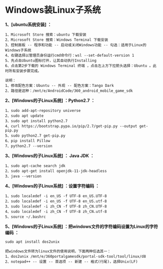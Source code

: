 # Windows装Linux子系统

**1、[ubuntu系统安装] ：**

    1、Microsoft Store 搜索：ubuntu 下载安装
    2、Microsoft Store 搜索：Windows Terminal 下载安装
    3、控制面板 -- 程序和功能 -- 启动或关闭Windows功能 -- 勾选：适用于Linux的Windows子系统
    4、右键选择以管理员身份运行cmd命令行：wsl --set-default-version 1
    5、先点击Ubuntu图标打开，让其自动执行Installing
    6、点击第2步下载的 Windows Terminal 终端 ，点击左上方下拉箭头选择：Ubuntu 。此时所有安装步骤完成。

    说明：
    1、修改配色方案：Ubuntu -- 外观 -- 配色方案：Tango Dark
    2、路径是这种：/mnt/e/AndroidCode/360_android_mobile_game_sdk

**2、[Windows的子Linux系统] ：Python2.7 ：**

    1、sudo add-apt-repository universe
    2、sudo apt update
    3、sudo apt install python2.7
    4、curl https://bootstrap.pypa.io/pip/2.7/get-pip.py --output get-pip.py
    5、sudo python2.7 get-pip.py
    6、pip install Pillow
    7、python2.7 --version

**3、[Windows的子Linux系统] ： Java JDK ：**

	1、sudo apt-cache search jdk
	2、sudo apt-get install openjdk-11-jdk-headless
    3、java --version

**4、[Windows的子Linux系统] ：设置字符编码 ：**

    1、sudo localedef -i en_US -f UTF-8 en_US.UTF-8
    2、sudo localedef -i en_US -f UTF-8 en_US.utf-8
    3、sudo localedef -i zh_CN -f UTF-8 zh_CN.UTF-8
    4、sudo localedef -i zh_CN -f UTF-8 zh_CN.utf-8
    5、source ~/.bashrc

**5、[Windows的子Linux系统] ：把windows文件的字符编码设置为Linux的字符编码 ：**

    sudo apt install dos2unix
	
    把windows文件转为linux文件的使用说明，下面两种任选其一：
	1、dos2unix /mnt/e/360portalgamesdk/portal-sdk-tool/tool/linux/d8 
	2、notepad++ -- 设置 -- 首选项 -- 新建 -- 格式(行尾)，选择Unix(LF)
